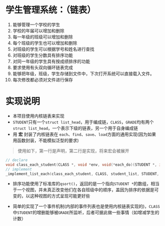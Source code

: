 学生管理系统：（链表）
=======================
1. 能够管理一个学校的学生
1. 学校的年届可以增加和删除
1. 每一年级的班级可以增加和删除
1. 每个班级的学生也可以增加和删除
1. 对班级的学生可以根据学号和姓名进行查找
1. 对班级的学生分数具有排序功能
1. 对同一年级的学生具有按成绩排序的功能
1. 要求使用有头双向循环链表完成
1. 能够把年级，班级，学生存储到文件中，下次打开系统可以直接载入文件。
1. 每次修改都必须对文件进行保存

实现说明
=======================
- 本项目使用内核链表来实现
- `STUDENT`只有一个`struct list_head`，用于编成链，`CLASS`，`GRADE`均有两个`struct list_head`，一个表示下级的链表，另一个用于自身编成链
- 用 __宏__ 封装了内核链表在 `each`、`find`、`save`、`load`方面的通用实现(因为如果用函数封装，不能模拟泛型的要求)

> 使用如下，第一行是声明，第二行是实现，将来宏会被展开

```c
// declare
void class_each_student(CLASS *, void *env, void(*each_do)(STUDENT *, int idx, void *env));
// implement
_implement_list_each(class_each_student, CLASS, student_list, STUDENT, node);
```

- 排序功能使用了标准库的`qsort()`，返回的是一个指向`STUDENT *`的数组，相当于一个视图，并未真正改变他们在各自班级中的顺序，盖因为排序的依据是可变的，以这种视图的方式呈现可能更好些

- 简单的实现了一个事件机制(内部的事件列表也是使用内核链表实现的)，`CLASS`中`STUDENT`的增删能够被`GRADE`所监听，后者可据此做一些事情（如增减学生的计数）

